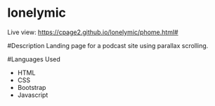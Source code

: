 # lonelymic

Live view: https://cpage2.github.io/lonelymic/phome.html#

#Description
Landing page for a podcast site using parallax scrolling.

#Languages Used
- HTML
- CSS
- Bootstrap
- Javascript

